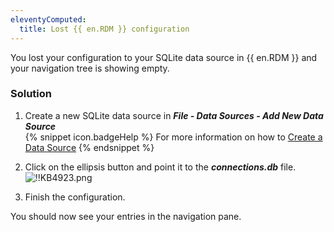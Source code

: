```yaml
---
eleventyComputed:
  title: Lost {{ en.RDM }} configuration
---
```

You lost your configuration to your SQLite data source in {{ en.RDM }} and your navigation tree is showing empty.
### Solution
1. Create a new SQLite data source in ***File - Data Sources - Add New Data Source***  
{% snippet icon.badgeHelp %}
For more information on how to [Create a Data Source](/rdm/windows/data-sources/create-new-data-source/)
{% endsnippet %}  

2. Click on the ellipsis button and point it to the ***connections.db*** file.  
![!!KB4923.png](https://webdevolutions.azureedge.net/docs/en/kb/KB4923.png)
1. Finish the configuration.  

You should now see your entries in the navigation pane.
